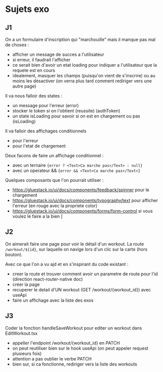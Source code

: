 # Sujets exo

## J1

On a un formulaire d'inscription qui "marchouille" mais il manque pas mal de choses :

- afficher un message de succes a l'utilisateur
- si erreur, il faudrait l'afficher
- ce serait bien d'avoir un etat loading pour indiquer a l'utilisateur que la requete est en cours
- idealement, masquer les champs (puisqu'on vient de s'inscrire) ou au moins les désactiver (on verra plus tard comment rediriger vers une autre page)

Il va nous falloir des states :

- un message pour l'erreur (error)
- stocker le token si on l'obtient (reussite) (authToken)
- un state isLoading pour savoir si on est en chargement ou pas (isLoading)

Il va falloir des affichages conditionnels

- pour l'erreur
- pour l'etat de chargement

Deux facons de faire un affichage conditionnel :

- avec un ternaire `{error ? <Text>Ca marche pas</Text> : null}`
- avec un operateur && `{error && <Text>Ca marche pas</Text>}`

Quelques composants que l'on pourrait utiliser :

- https://gluestack.io/ui/docs/components/feedback/spinner pour le chargement
- https://gluestack.io/ui/docs/components/typography/text pour afficher l'erreur (en rouge avec la propriete color)
- https://gluestack.io/ui/docs/components/forms/form-control si vous voulez le faire a la bien
  ]

## J2

On aimerait faire une page pour voir le détail d'un workout.
La route `/workout/${id}`, sur laquelle on navige lors d'un clic sur la carte (hors bouton).

Avec ce que l'on a vu ajd et en s'inspirant du code existant :

- creer la route et trouver comment avoir un parametre de route pour l'id (direction react-router-native doc)
- créer la page
- recuperer le detail d'UN workout (GET /workout/{workout_id}) avec useApi
- faire un affichage avec la liste des exos

## J3

Coder la fonction handleSaveWorkout pour editer un workout dans EditWorkout.tsx

- appeller l'endpoint /workout/{workout_id} en PATCH
- on peut reutiliser bien sur le hook useApi (on peut appeler request plusieurs fois)
- attention a pas oublier le verbe PATCH
- bien sur, si ca fonctionne, rediriger vers la liste des workouts
